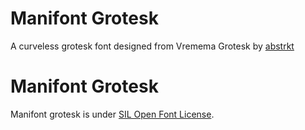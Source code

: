# Manifont Grotesk
A curveless grotesk font designed from Vremema Grotesk by [abstrkt](http://abstrkt.ru/)

# Manifont Grotesk
Manifont grotesk is under [SIL Open Font License](http://scripts.sil.org/cms/scripts/page.php?site_id=nrsi&id=OFL).
